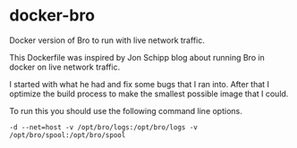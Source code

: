 # docker-bro
Docker version of Bro to run with live network traffic.

This Dockerfile was inspired by Jon Schipp blog about running Bro in docker on live network traffic.

I started with what he had and fix some bugs that I ran into. After that I optimize the build process to make the  smallest possible image that I could.

To run this you should use the following command line options.

`-d --net=host -v /opt/bro/logs:/opt/bro/logs -v /opt/bro/spool:/opt/bro/spool`
